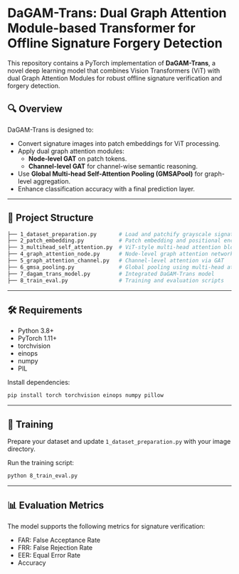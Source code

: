 
# DaGAM-Trans: Dual Graph Attention Module-based Transformer for Offline Signature Forgery Detection

This repository contains a PyTorch implementation of **DaGAM-Trans**, a novel deep learning model that combines Vision Transformers (ViT) with dual Graph Attention Modules for robust offline signature verification and forgery detection.

## 🔍 Overview

DaGAM-Trans is designed to:
- Convert signature images into patch embeddings for ViT processing.
- Apply dual graph attention modules:
  - **Node-level GAT** on patch tokens.
  - **Channel-level GAT** for channel-wise semantic reasoning.
- Use **Global Multi-head Self-Attention Pooling (GMSAPool)** for graph-level aggregation.
- Enhance classification accuracy with a final prediction layer.

---

## 📁 Project Structure

```bash
├── 1_dataset_preparation.py       # Load and patchify grayscale signature images
├── 2_patch_embedding.py           # Patch embedding and positional encoding
├── 3_multihead_self_attention.py  # ViT-style multi-head attention block
├── 4_graph_attention_node.py      # Node-level graph attention network
├── 5_graph_attention_channel.py   # Channel-level attention via GAT
├── 6_gmsa_pooling.py              # Global pooling using multi-head attention
├── 7_dagam_trans_model.py         # Integrated DaGAM-Trans model
├── 8_train_eval.py                # Training and evaluation scripts
```

---

## 🛠 Requirements

- Python 3.8+
- PyTorch 1.11+
- torchvision
- einops
- numpy
- PIL

Install dependencies:

```bash
pip install torch torchvision einops numpy pillow
```

---

## 🚀 Training

Prepare your dataset and update `1_dataset_preparation.py` with your image directory.

Run the training script:

```bash
python 8_train_eval.py
```

---

## 📊 Evaluation Metrics

The model supports the following metrics for signature verification:

- FAR: False Acceptance Rate
- FRR: False Rejection Rate
- EER: Equal Error Rate
- Accuracy
